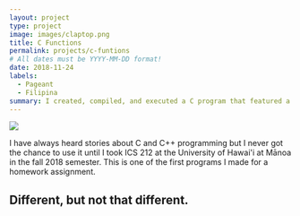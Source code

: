 ```yaml
---
layout: project
type: project
image: images/claptop.png
title: C Functions
permalink: projects/c-funtions
# All dates must be YYYY-MM-DD format!
date: 2018-11-24
labels:
  - Pageant
  - Filipina
summary: I created, compiled, and executed a C program that featured a series of functions.
---
```


<img class="ui image" src="{{ site.baseurl }}/images/c.png">

I have always heard stories about C and C++ programming but I never got the chance to use it until I took ICS 212 at the University of Hawai'i at Mānoa in the fall 2018 semester. This is one of the first programs I made for a homework assignment.

## Different, but not that different.


